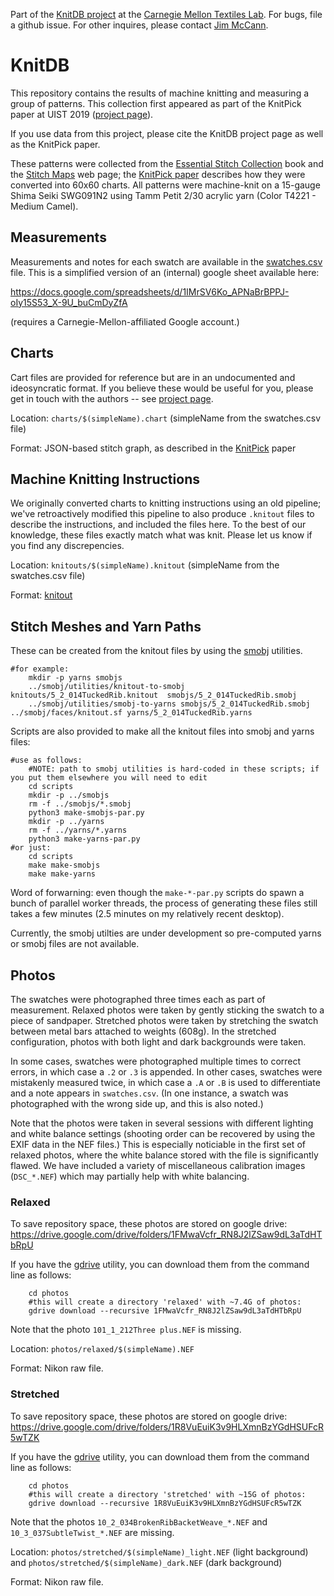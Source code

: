Part of the [KnitDB project](http://db.knit.zone) at the [Carnegie Mellon Textiles Lab](https://textiles-lab.github.io/).
For bugs, file a github issue.
For other inquires, please contact [Jim McCann](http://www.cs.cmu.edu/~jmccann/).

# KnitDB

This repository contains the results of machine knitting and measuring a group of patterns.
This collection first appeared as part of the KnitPick paper at UIST 2019 ([project page](https://textiles-lab.github.io/publications/2019-knitpick/)).

If you use data from this project, please cite the KnitDB project page as well as the KnitPick paper.

These patterns were collected from the [Essential Stitch Collection](https://lccn.loc.gov/2009047907) book and the [Stitch Maps](https://stitch-maps.com/) web page; the [KnitPick paper](https://textiles-lab.github.io/publications/2019-knitpick/) describes how they were converted into 60x60 charts.
All patterns were machine-knit on a 15-gauge Shima Seiki SWG091N2 using Tamm Petit 2/30 acrylic yarn (Color T4221 - Medium Camel).

## Measurements
Measurements and notes for each swatch are available in the [swatches.csv](swatches.csv) file.
This is a simplified version of an (internal) google sheet available here:

https://docs.google.com/spreadsheets/d/1IMrSV6Ko_APNaBrBPPJ-oIy15S53_X-9U_buCmDyZfA

(requires a Carnegie-Mellon-affiliated Google account.)

## Charts
Cart files are provided for reference but are in an undocumented and ideosyncratic format.
If you believe these would be useful for you, please get in touch with the authors -- see [project page](https://textiles-lab.github.io/projects/knitdb/).

Location: ```charts/$(simpleName).chart``` (simpleName from the swatches.csv file)

Format: JSON-based stitch graph, as described in the [KnitPick](https://textiles-lab.github.io/publications/2019-knitpick/) paper

## Machine Knitting Instructions
We originally converted charts to knitting instructions using an old pipeline; we've retroactively modified this pipeline to also produce ```.knitout``` files to describe the instructions, and included the files here.
To the best of our knowledge, these files exactly match what was knit. Please let us know if you find any discrepencies.

Location: ```knitouts/$(simpleName).knitout``` (simpleName from the swatches.csv file)

Format: [knitout](https://github.com/textiles-lab/knitout)

## Stitch Meshes and Yarn Paths
These can be created from the knitout files by using the [smobj](https://github.com/textiles-lab/smobj) utilities.
```
#for example:
	mkdir -p yarns smobjs
	../smobj/utilities/knitout-to-smobj knitouts/5_2_014TuckedRib.knitout  smobjs/5_2_014TuckedRib.smobj
	../smobj/utilities/smobj-to-yarns smobjs/5_2_014TuckedRib.smobj ../smobj/faces/knitout.sf yarns/5_2_014TuckedRib.yarns
```

Scripts are also provided to make all the knitout files into smobj and yarns files:
```
#use as follows:
	#NOTE: path to smobj utilities is hard-coded in these scripts; if you put them elsewhere you will need to edit
	cd scripts
	mkdir -p ../smobjs
	rm -f ../smobjs/*.smobj
	python3 make-smobjs-par.py
	mkdir -p ../yarns
	rm -f ../yarns/*.yarns
	python3 make-yarns-par.py
#or just:
	cd scripts
	make make-smobjs
	make make-yarns
```

Word of forwarning: even though the ```make-*-par.py``` scripts do spawn a bunch of parallel worker threads, the process of generating these files still takes a few minutes (2.5 minutes on my relatively recent desktop).

Currently, the smobj utilties are under development so pre-computed yarns or smobj files are not available.

## Photos
The swatches were photographed three times each as part of measurement.
Relaxed photos were taken by gently sticking the swatch to a piece of sandpaper.
Stretched photos were taken by stretching the swatch between metal bars attached to weights (608g).
In the stretched configuration, photos with both light and dark backgrounds were taken.

In some cases, swatches were photographed multiple times to correct errors, in which case a ```.2``` or ```.3``` is appended.
In other cases, swatches were mistakenly measured twice, in which case a ```.A``` or ```.B``` is used to differentiate and a note appears in ```swatches.csv```.
(In one instance, a swatch was photographed with the wrong side up, and this is also noted.)

Note that the photos were taken in several sessions with different lighting and white balance settings (shooting order can be recovered by using the EXIF data in the NEF files.)
This is especially noticiable in the first set of relaxed photos, where the white balance stored with the file is significantly flawed.
We have included a variety of miscellaneous calibration images (```DSC_*.NEF```) which may partially help with white balancing.

### Relaxed

To save repository space, these photos are stored on google drive:
https://drive.google.com/drive/folders/1FMwaVcfr_RN8J2lZSaw9dL3aTdHTbRpU

If you have the [gdrive](https://github.com/gdrive-org/gdrive) utility, you can download them from the command line as follows:
```
	cd photos
	#this will create a directory 'relaxed' with ~7.4G of photos:
	gdrive download --recursive 1FMwaVcfr_RN8J2lZSaw9dL3aTdHTbRpU
```

Note that the photo ```101_1_212Three plus.NEF``` is missing.

Location: ```photos/relaxed/$(simpleName).NEF```

Format: Nikon raw file.

### Stretched

To save repository space, these photos are stored on google drive:
https://drive.google.com/drive/folders/1R8VuEuiK3v9HLXmnBzYGdHSUFcR5wTZK

If you have the [gdrive](https://github.com/gdrive-org/gdrive) utility, you can download them from the command line as follows:
```
	cd photos
	#this will create a directory 'stretched' with ~15G of photos:
	gdrive download --recursive 1R8VuEuiK3v9HLXmnBzYGdHSUFcR5wTZK
```

Note that the photos ```10_2_034BrokenRibBacketWeave_*.NEF``` and ```10_3_037SubtleTwist_*.NEF``` are missing.

Location: ```photos/stretched/$(simpleName)_light.NEF``` (light background) and ```photos/stretched/$(simpleName)_dark.NEF``` (dark background)

Format: Nikon raw file.

